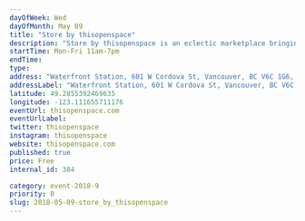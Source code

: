 ```yaml
---
dayOfWeek: Wed
dayOfMonth: May 09
title: "Store by thisopenspace"
description: "Store by thisopenspace is an eclectic marketplace bringing emerging designer brands to the public space of the historic Waterfront Station for the first time ever. Visit this Pop Up for unique brands for your wardrobe, home or gifts and meet the designers themselves."
startTime: Mon-Fri 11am-7pm
endTime: 
type: 
address: "Waterfront Station, 601 W Cordova St, Vancouver, BC V6C 1G6, Vancouver, BC, Canada"
addressLabel: "Waterfront Station, 601 W Cordova St, Vancouver, BC V6C 1G6"
latitude: 49.2855392469635
longitude: -123.111655711176
eventUrl: thisopenspace.com
eventUrlLabel: 
twitter: thisopenspace
instagram: thisopenspace
website: thisopenspace.com
published: true
price: Free
internal_id: 384

category: event-2018-9
priority: 0
slug: 2018-05-09-store_by_thisopenspace
---
```

